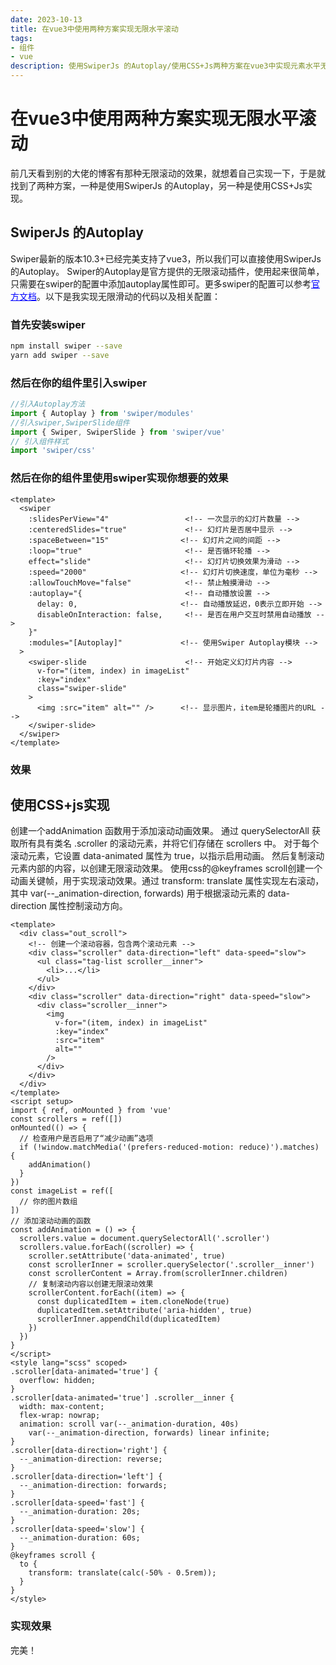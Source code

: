 ```yaml
---
date: 2023-10-13
title: 在vue3中使用两种方案实现无限水平滚动
tags:
- 组件
- vue
description: 使用SwiperJs 的Autoplay/使用CSS+Js两种方案在vue3中实现元素水平无限滚动。
---
```


# **在vue3中使用两种方案实现无限水平滚动**

前几天看到别的大佬的博客有那种无限滚动的效果，就想着自己实现一下，于是就找到了两种方案，一种是使用SwiperJs 的Autoplay，另一种是使用CSS+Js实现。

## **SwiperJs 的Autoplay**
Swiper最新的版本10.3+已经完美支持了vue3，所以我们可以直接使用SwiperJs 的Autoplay。
Swiper的Autoplay是官方提供的无限滚动插件，使用起来很简单，只需要在swiper的配置中添加autoplay属性即可。更多swiper的配置可以参考<a href="https://swiperjs.com/" style="color:blue">官方文档</a>。以下是我实现无限滑动的代码以及相关配置：

### 首先安装swiper

```bash
npm install swiper --save
yarn add swiper --save
```

### 然后在你的组件里引入swiper

```js
//引入Autoplay方法
import { Autoplay } from 'swiper/modules'
//引入swiper,SwiperSlide组件
import { Swiper, SwiperSlide } from 'swiper/vue'
// 引入组件样式
import 'swiper/css'
```

### 然后在你的组件里使用swiper实现你想要的效果

```vue
<template>
  <swiper
    :slidesPerView="4"                 <!-- 一次显示的幻灯片数量 -->
    :centeredSlides="true"             <!-- 幻灯片是否居中显示 -->
    :spaceBetween="15"                <!-- 幻灯片之间的间距 -->
    :loop="true"                       <!-- 是否循环轮播 -->
    effect="slide"                     <!-- 幻灯片切换效果为滑动 -->
    :speed="2000"                     <!-- 幻灯片切换速度，单位为毫秒 -->
    :allowTouchMove="false"            <!-- 禁止触摸滑动 -->
    :autoplay="{                       <!-- 自动播放设置 -->
      delay: 0,                       <!-- 自动播放延迟，0表示立即开始 -->
      disableOnInteraction: false,     <!-- 是否在用户交互时禁用自动播放 -->
    }"
    :modules="[Autoplay]"             <!-- 使用Swiper Autoplay模块 -->
  >
    <swiper-slide                      <!-- 开始定义幻灯片内容 -->
      v-for="(item, index) in imageList"
      :key="index"
      class="swiper-slide"
    >
      <img :src="item" alt="" />      <!-- 显示图片，item是轮播图片的URL -->
    </swiper-slide>
  </swiper>
</template>
```

### 效果

<InfiniteScrollContainer />

## 使用CSS+js实现

创建一个addAnimation 函数用于添加滚动动画效果。
通过 querySelectorAll 获取所有具有类名 .scroller 的滚动元素，并将它们存储在 scrollers 中。
对于每个滚动元素，它设置 data-animated 属性为 true，以指示启用动画。
然后复制滚动元素内部的内容，以创建无限滚动效果。
使用css的@keyframes scroll创建一个动画关键帧，用于实现滚动效果。通过 transform: translate 属性实现左右滚动，其中 var(--_animation-direction, forwards) 用于根据滚动元素的 data-direction 属性控制滚动方向。

```vue
<template>
  <div class="out_scroll">
    <!-- 创建一个滚动容器，包含两个滚动元素 -->
    <div class="scroller" data-direction="left" data-speed="slow">
      <ul class="tag-list scroller__inner">
        <li>...</li>
      </ul>
    </div>
    <div class="scroller" data-direction="right" data-speed="slow">
      <div class="scroller__inner">
        <img
          v-for="(item, index) in imageList"
          :key="index"
          :src="item"
          alt=""
        />
      </div>
    </div>
  </div>
</template>
<script setup>
import { ref, onMounted } from 'vue'
const scrollers = ref([])
onMounted(() => {
  // 检查用户是否启用了“减少动画”选项
  if (!window.matchMedia('(prefers-reduced-motion: reduce)').matches) {
    addAnimation()
  }
})
const imageList = ref([
  // 你的图片数组
])
// 添加滚动动画的函数
const addAnimation = () => {
  scrollers.value = document.querySelectorAll('.scroller')
  scrollers.value.forEach((scroller) => {
    scroller.setAttribute('data-animated', true)
    const scrollerInner = scroller.querySelector('.scroller__inner')
    const scrollerContent = Array.from(scrollerInner.children)
    // 复制滚动内容以创建无限滚动效果
    scrollerContent.forEach((item) => {
      const duplicatedItem = item.cloneNode(true)
      duplicatedItem.setAttribute('aria-hidden', true)
      scrollerInner.appendChild(duplicatedItem)
    })
  })
}
</script>
<style lang="scss" scoped>
.scroller[data-animated='true'] {
  overflow: hidden;
}
.scroller[data-animated='true'] .scroller__inner {
  width: max-content;
  flex-wrap: nowrap;
  animation: scroll var(--_animation-duration, 40s)
    var(--_animation-direction, forwards) linear infinite;
}
.scroller[data-direction='right'] {
  --_animation-direction: reverse;
}
.scroller[data-direction='left'] {
  --_animation-direction: forwards;
}
.scroller[data-speed='fast'] {
  --_animation-duration: 20s;
}
.scroller[data-speed='slow'] {
  --_animation-duration: 60s;
}
@keyframes scroll {
  to {
    transform: translate(calc(-50% - 0.5rem));
  }
}
</style>
```
### 实现效果

<InfiniteScroll />

完美！

<Fancybox />
<Comment />
